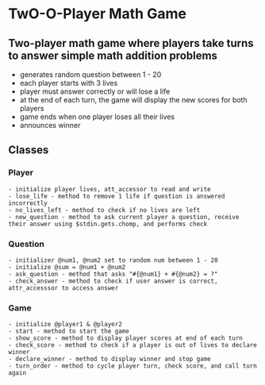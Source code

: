 # TwO-O-Player Math Game

## Two-player math game where players take turns to answer simple math addition problems
- generates random question between 1 - 20
- each player starts with 3 lives
- player must answer correctly or will lose a life
- at the end of each turn, the game will display the new scores for both players
- game ends when one player loses all their lives
- announces winner


## Classes
  ### Player
    - initialize player lives, att_accessor to read and write
    - lose_life - method to remove 1 life if question is answered incorrectly
    - no_lives_left - method to check if no lives are left
    - new_question - method to ask current player a question, receive their answer using $stdin.gets.chomp, and performs check

  ### Question
    - initializer @num1, @num2 set to random num between 1 - 20
    - initialize @sum = @num1 + @num2
    - ask_question - method that asks "#{@num1} + #{@num2} = ?"
    - check_answer - method to check if user answer is correct, attr_accesssor to access answer

  ### Game
    - initialize @player1 & @player2
    - start - method to start the game
    - show_score - method to display player scores at end of each turn
    - check_score - method to check if a player is out of lives to declare winner
    - declare_winner - method to display winner and stop game
    - turn_order - method to cycle player turn, check score, and call turn again